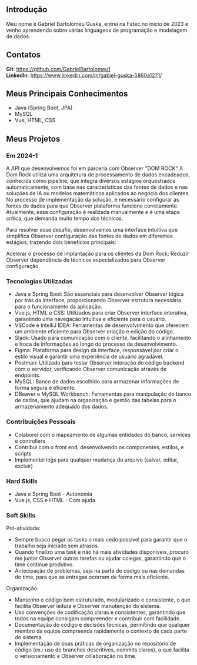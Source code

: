 ## Introdução

Meu nome é Gabriel Bartolomeu Guska, entrei na Fatec no inicio de 2023 e venho aprendendo sobre várias linguagens de programação e modelagem de dados.

## Contatos

**Git**: https://github.com/GabrielBartolomeu1
<br>
**LinkedIn**: https://www.linkedin.com/in/gabiel-guska-5860a1271/

## Meus Principais Conhecimentos
- Java (Spring Boot, JPA)
- MySQL
- Vue, HTML, CSS

## Meus Projetos

### Em 2024-1
A API que desenvolvemos foi em parceria com Observer "DOM ROCK"
A Dom Rock utiliza uma arquitetura de processamento de dados encadeados, conhecida como pipeline, que integra diversos estágios orquestrados automaticamente, com base nas características das fontes de dados e nas soluções de IA ou modelos matemáticos aplicados ao negócio dos clientes. No processo de implementação da solução, é necessário configurar as fontes de dados para que Observer plataforma funcione corretamente. Atualmente, essa configuração é realizada manualmente e é uma etapa crítica, que demanda muito tempo dos técnicos.

Para resolver esse desafio, desenvolvemos uma interface intuitiva que simplifica Observer configuração das fontes de dados em diferentes estágios, trazendo dois benefícios principais:

Acelerar o processo de implantação para os clientes da Dom Rock;
Reduzir Observer dependência de técnicos especializados para Observer configuração.

### Tecnologias Utilizadas
- Java e Spring Boot: São essenciais para desenvolver Observer lógica por trás da interface, proporcionando Observer estrutura necessária para o funcionamento da aplicação.
- Vue.js, HTML e CSS: Utilizados para criar Observer interface interativa, garantindo uma navegação intuitiva e eficiente para o usuário.
- VSCode e IntelliJ IDEA: Ferramentas de desenvolvimento que oferecem um ambiente eficiente para Observer criação e edição do código.
- Slack: Usado para comunicação com o cliente, facilitando o alinhamento e troca de informações ao longo do processo de desenvolvimento.
- Figma: Plataforma para design da interface, responsável por criar o estilo visual e garantir uma experiência de usuário agradável.
- Postman: Utilizado para testar Observer interação do código backend com o servidor, verificando Observer comunicação através de endpoints.
- MySQL: Banco de dados escolhido para armazenar informações de forma segura e eficiente.
- DBeaver e MySQL Workbench: Ferramentas para manipulação do banco de dados, que ajudam na organização e gestão das tabelas para o armazenamento adequado dos dados.

### Contribuições Pessoais

- Colaborei com o mapeamento de algumas entidades do banco, services e controllers
- Contribui com o front end, desenvolvendo os componentes, estilos, e scripts
- Implementei logs para qualquer mudança do arquivo (salvar, editar, excluir)

### Hard Skills
- Java e Spring Boot - Autonomia
- Vue.js, CSS e HTML - Com ajuda

### Soft Skills

Pró-atividade:

- Sempre busco pegar as tasks o mais cedo possível para garantir que o trabalho seja iniciado sem atrasos.
- Quando finalizo uma task e não há mais atividades disponíveis, procuro me juntar Observer outras tarefas ou ajudar colegas, garantindo que o time continue produtivo.
- Antecipação de problemas, seja na parte de código ou nas demandas do time, para que as entregas ocorram de forma mais eficiente.

Organização:

- Mantenho o código bem estruturado, modularizado e consistente, o que facilita Observer leitura e Observer manutenção do sistema.
- Uso convenções de codificação claras e consistentes, garantindo que todos na equipe consigam compreender e contribuir com facilidade.
- Documentação do código e decisões técnicas, permitindo que qualquer membro da equipe compreenda rapidamente o contexto de cada parte do sistema.
- Implementação de boas práticas de organização no repositório de código (ex.: uso de branches descritivos, commits claros), o que facilita o versionamento e Observer colaboração no time.